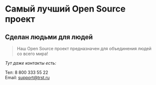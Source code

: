 # Самый лучший Open Source проект

## Сделан людьми для людей

> Наш Open Source проект предназначен для объединения людей со всего мира!

*Тут даже контакты есть:*

Тел: 8 800 333 55 22  
Email: support@trst.ru
